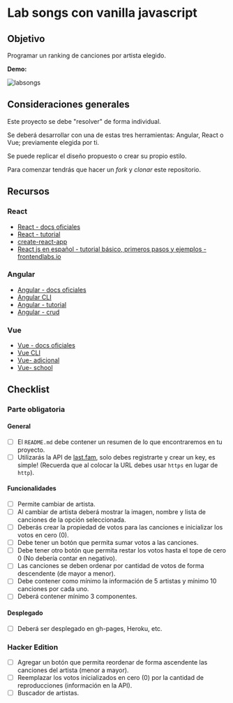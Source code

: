 # Lab songs con vanilla javascript

## Objetivo

Programar un ranking de canciones por artista elegido.

**Demo:** 

![labsongs](https://user-images.githubusercontent.com/25906896/45911146-6978ac80-bdd5-11e8-9927-fe2e98717bae.gif)

## Consideraciones generales

Este proyecto se debe "resolver" de forma individual.

Se deberá desarrollar con una de estas tres herramientas: Angular, 
React o Vue; previamente elegida por ti.

Se puede replicar el diseño propuesto o crear su propio estilo.

Para comenzar tendrás que hacer un _fork_ y _clonar_ este repositorio.

## Recursos

### React

* [React - docs oficiales](https://reactjs.org/)
* [React - tutorial](https://egghead.io/courses/the-beginner-s-guide-to-react)
* [create-react-app](https://github.com/facebook/create-react-app)
* [React js en español - tutorial básico, primeros pasos y ejemplos - frontendlabs.io](https://frontendlabs.io/3158--react-js-espanol-tutorial-basico-primeros-pasos-ejemplos)

### Angular

* [Angular - docs oficiales](https://angular.io/)
* [Angular CLI](https://cli.angular.io/)
* [Angular - tutorial](https://www.youtube.com/watch?v=0eWrpsCLMJQ&list=PLC3y8-rFHvwhBRAgFinJR8KHIrCdTkZcZ)
* [Angular - crud](https://www.youtube.com/watch?v=6wVolJfXn1c)

### Vue

* [Vue - docs oficiales](https://vuejs.org/)
* [Vue CLI](https://cli.vuejs.org/)
* [Vue- adicional](https://scotch.io/search?q=vue)
* [Vue- school](https://vueschool.io/)


## Checklist

### Parte obligatoria

#### General

* [ ] El `README.md` debe contener un resumen de lo que encontraremos en tu 
proyecto.
* [ ] Utilizarás la API de [last.fam](https://www.last.fm/api), solo debes 
registrarte y crear un key, es simple! (Recuerda que al colocar la URL 
debes usar `https` en lugar de `http`).

#### Funcionalidades

* [ ] Permite cambiar de artista.
* [ ] Al cambiar de artista deberá mostrar la imagen, nombre y lista de 
canciones de la opción seleccionada.
* [ ] Deberás crear la propiedad de votos para las canciones e inicializar 
los votos en cero (0).
* [ ] Debe tener un botón que permita sumar votos a las canciones.
* [ ] Debe tener otro botón que permita restar los votos hasta el tope de 
cero 0 (No debería contar en negativo).
* [ ] Las canciones se deben ordenar por cantidad de votos de forma 
descendente (de mayor a menor).
* [ ] Debe contener como mínimo la información de 5 artistas y mínimo 10 
canciones por cada uno.
* [ ] Deberá contener mínimo 3 componentes.

#### Desplegado

* [ ] Deberá ser desplegado en gh-pages, Heroku, etc.

### Hacker Edition

* [ ] Agregar un botón que permita reordenar de forma ascendente las 
canciones del artista (menor a mayor).
* [ ] Reemplazar los votos inicializados en cero (0) por la cantidad de 
reproducciones (información en la API).
* [ ] Buscador de artistas.
